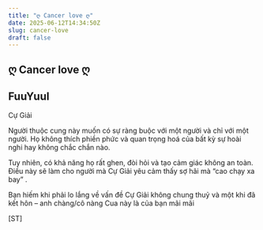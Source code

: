 ```yaml
---
title: "ღ Cancer love ღ"
date: 2025-06-12T14:34:50Z
slug: cancer-love
draft: false
---
```


## ღ Cancer love ღ

## FuuYuuI

Cự Giải

Người thuộc cung này muốn có sự ràng buộc với một người và chỉ với một người.
Họ không thích phiền phức và quan trọng hoá của bất kỳ sự hoài nghi hay không chắc chắn nào.

Tuy nhiên, có khả năng họ rất ghen, đòi hỏi và tạo cảm giác không an toàn. Điều này sẽ làm cho người mà Cự Giải yêu cảm thấy sợ hãi mà “cao chạy xa bay” .

Bạn hiếm khi phải lo lắng về vấn đề Cự Giải không chung thuỷ và một khi đã kết hôn – anh chàng/cô nàng Cua này là của bạn mãi mãi
 
[ST]